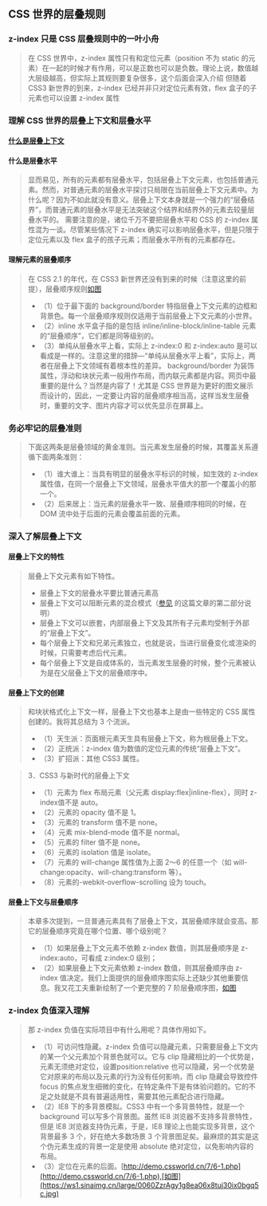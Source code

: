 ## CSS 世界的层叠规则

### z-index 只是 CSS 层叠规则中的一叶小舟
> 在 CSS 世界中，z-index 属性只有和定位元素（position 不为 static 的元素）在一起的时候才有作用，可以是正数也可以是负数。理论上说，数值越大层级越高，但实际上其规则要复杂很多，这个后面会深入介绍
> 但随着 CSS3 新世界的到来，z-index 已经并非只对定位元素有效，flex 盒子的子元素也可以设置 z-index 属性

### 理解 CSS 世界的层叠上下文和层叠水平
#### [什么是层叠上下文](https://ws1.sinaimg.cn/large/0060ZzrAgy1g8ac1bzl1xj30of0a0wi7.jpg)

#### 什么是层叠水平
> 显而易见，所有的元素都有层叠水平，包括层叠上下文元素，也包括普通元素。然而，对普通元素的层叠水平探讨只局限在当前层叠上下文元素中。为什么呢？因为不如此就没有意义。层叠上下文本身就是一个强力的“层叠结界”，而普通元素的层叠水平是无法突破这个结界和结界外的元素去较量层叠水平的。
> 需要注意的是，诸位千万不要把层叠水平和 CSS 的 z-index 属性混为一谈。尽管某些情况下 z-index 确实可以影响层叠水平，但是只限于定位元素以及 flex 盒子的孩子元素；而层叠水平所有的元素都存在。

#### 理解元素的层叠顺序
> 在 CSS 2.1 的年代，在 CSS3 新世界还没有到来的时候（注意这里的前提），层叠顺序规则[如图](https://ws1.sinaimg.cn/large/0060ZzrAgy1g8e9ksbeqpj30ex09k3zu.jpg)
> + （1）位于最下面的 background/border 特指层叠上下文元素的边框和背景色。每一个层叠顺序规则仅适用于当前层叠上下文元素的小世界。
> + （2）inline 水平盒子指的是包括 inline/inline-block/inline-table 元素的“层叠顺序”，它们都是同等级别的。
> + （3）单纯从层叠水平上看，实际上 z-index:0 和 z-index:auto 是可以看成是一样的。注意这里的措辞—“单纯从层叠水平上看”，实际上，两者在层叠上下文领域有着根本性的差异。
> background/border 为装饰属性，浮动和块状元素一般用作布局，而内联元素都是内容。网页中最重要的是什么？当然是内容了！尤其是 CSS 世界是为更好的图文展示而设计的，因此，一定要让内容的层叠顺序相当高，这样当发生层叠时，重要的文字、图片内容才可以优先显示在屏幕上。

### 务必牢记的层叠准则
> 下面这两条是层叠领域的黄金准则。当元素发生层叠的时候，其覆盖关系遵循下面两条准则：
> + （1）谁大谁上：当具有明显的层叠水平标识的时候，如生效的 z-index 属性值，在同一个层叠上下文领域，层叠水平值大的那一个覆盖小的那一个。
> + （2）后来居上：当元素的层叠水平一致、层叠顺序相同的时候，在 DOM 流中处于后面的元素会覆盖前面的元素。

### 深入了解层叠上下文
#### 层叠上下文的特性
> 层叠上下文元素有如下特性。
> + 层叠上下文的层叠水平要比普通元素高
> + 层叠上下文可以阻断元素的混合模式（[参见](http://www.zhangxinxu.com/wordpress/?p=5155) 的这篇文章的第二部分说明）
> + 层叠上下文可以嵌套，内部层叠上下文及其所有子元素均受制于外部的“层叠上下文”。
> + 每个层叠上下文和兄弟元素独立，也就是说，当进行层叠变化或渲染的时候，只需要考虑后代元素。
> + 每个层叠上下文是自成体系的，当元素发生层叠的时候，整个元素被认为是在父层叠上下文的层叠顺序中。

#### 层叠上下文的创建
> 和块状格式化上下文一样，层叠上下文也基本上是由一些特定的 CSS 属性创建的。我将其总结为 3 个流派。
> + （1）天生派：页面根元素天生具有层叠上下文，称为根层叠上下文。
> + （2）正统派：z-index 值为数值的定位元素的传统“层叠上下文”。
> + （3）扩招派：其他 CSS3 属性。

> 3．CSS3 与新时代的层叠上下文
> + （1）元素为 flex 布局元素（父元素 display:flex|inline-flex），同时 z-index值不是 auto。
> + （2）元素的 opacity 值不是 1。
> + （3）元素的 transform 值不是 none。
> + （4）元素 mix-blend-mode 值不是 normal。
> + （5）元素的 filter 值不是 none。
> + （6）元素的 isolation 值是 isolate。
> + （7）元素的 will-change 属性值为上面 2～6 的任意一个（如 will-change:opacity、will-chang:transform 等）。
> + （8）元素的-webkit-overflow-scrolling 设为 touch。

#### 层叠上下文与层叠顺序
> 本章多次提到，一旦普通元素具有了层叠上下文，其层叠顺序就会变高。那它的层叠顺序究竟在哪个位置、哪个级别呢？
> + （1）如果层叠上下文元素不依赖 z-index 数值，则其层叠顺序是 z-index:auto，可看成 z:index:0 级别；
> + （2）如果层叠上下文元素依赖 z-index 数值，则其层叠顺序由 z-index 值决定。我们上面提供的层叠顺序图实际上还缺少其他重要信息。我又花工夫重新绘制了一个更完整的 7 阶层叠顺序图，[如图](https://ws1.sinaimg.cn/large/0060ZzrAgy1g8e9tffd2tj30ir0ajtae.jpg)

### z-index 负值深入理解
> 那 z-index 负值在实际项目中有什么用呢？具体作用如下。
> + （1）可访问性隐藏。z-index 负值可以隐藏元素，只需要层叠上下文内的某一个父元素加个背景色就可以。它与 clip 隐藏相比的一个优势是，元素无须绝对定位，设置position:relative 也可以隐藏，另一个优势是它对原来的布局以及元素的行为没有任何影响，而 clip 隐藏会导致控件 focus 的焦点发生细微的变化，在特定条件下是有体验问题的。它的不足之处就是不具有普遍适用性，需要其他元素配合进行隐藏。
> + （2）IE8 下的多背景模拟。CSS3 中有一个多背景特性，就是一个 background 可以写多个背景图。虽然 IE8 浏览器不支持多背景特性，但是 IE8 浏览器支持伪元素，于是，IE8 理论上也能实现多背景，这个背景最多 3 个，好在绝大多数场景 3 个背景图足矣。最麻烦的其实是这个伪元素生成的背景一定是使用 absolute 绝对定位，以免影响内容的布局。
> + （3）定位在元素的后面。[http://demo.cssworld.cn/7/6-1.php](http://demo.cssworld.cn/7/6-1.php),[如图](https://ws1.sinaimg.cn/large/0060ZzrAgy1g8ea06x8tuj30ix0bgq5c.jpg)